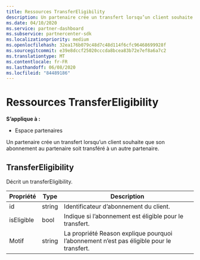```yaml
---
title: Ressources TransferEligibility
description: Un partenaire crée un transfert lorsqu’un client souhaite que son abonnement au partenaire soit transféré à un autre partenaire.
ms.date: 04/10/2020
ms.service: partner-dashboard
ms.subservice: partnercenter-sdk
ms.localizationpriority: medium
ms.openlocfilehash: 32ea176b079c48d7c48d114f6cfc96468699928f
ms.sourcegitcommit: e39e8dccf25020cccda8bcea83b72e7ef8a6a7c2
ms.translationtype: MT
ms.contentlocale: fr-FR
ms.lasthandoff: 06/08/2020
ms.locfileid: "84489186"
---
```

# <a name="transfereligibility-resources"></a>Ressources TransferEligibility

**S’applique à :**

- Espace partenaires

Un partenaire crée un transfert lorsqu’un client souhaite que son abonnement au partenaire soit transféré à un autre partenaire.

## <a name="transfereligibility"></a>TransferEligibility

Décrit un transferEligibility.

| Propriété              | Type             | Description                                                                              |
|-----------------------|------------------|------------------------------------------------------------------------------------------|
| id                    | string           | Identificateur d’abonnement du client.                                                  |
| isEligible            | bool             | Indique si l’abonnement est éligible pour le transfert.                         |
| Motif                | string           | La propriété Reason explique pourquoi l’abonnement n’est pas éligible pour le transfert. |